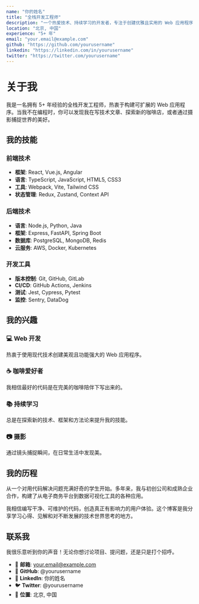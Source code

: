 ```yaml
---
name: "你的姓名"
title: "全栈开发工程师"
description: "一个热爱技术、持续学习的开发者，专注于创建优雅且实用的 Web 应用程序"
location: "北京, 中国"
experience: "5+ 年"
email: "your.email@example.com"
github: "https://github.com/yourusername"
linkedin: "https://linkedin.com/in/yourusername"
twitter: "https://twitter.com/yourusername"
---
```


# 关于我

我是一名拥有 5+ 年经验的全栈开发工程师，热衷于构建可扩展的 Web 应用程序。当我不在编程时，你可以发现我在写技术文章、探索新的咖啡店，或者通过摄影捕捉世界的美好。

## 我的技能

### 前端技术
- **框架**: React, Vue.js, Angular
- **语言**: TypeScript, JavaScript, HTML5, CSS3
- **工具**: Webpack, Vite, Tailwind CSS
- **状态管理**: Redux, Zustand, Context API

### 后端技术
- **语言**: Node.js, Python, Java
- **框架**: Express, FastAPI, Spring Boot
- **数据库**: PostgreSQL, MongoDB, Redis
- **云服务**: AWS, Docker, Kubernetes

### 开发工具
- **版本控制**: Git, GitHub, GitLab
- **CI/CD**: GitHub Actions, Jenkins
- **测试**: Jest, Cypress, Pytest
- **监控**: Sentry, DataDog

## 我的兴趣

### 💻 Web 开发
热衷于使用现代技术创建美观且功能强大的 Web 应用程序。

### ☕ 咖啡爱好者
我相信最好的代码是在完美的咖啡陪伴下写出来的。

### 📚 持续学习
总是在探索新的技术、框架和方法论来提升我的技能。

### 📷 摄影
通过镜头捕捉瞬间，在日常生活中发现美。

## 我的历程

从一个对用代码解决问题充满好奇的学生开始。多年来，我与初创公司和成熟企业合作，构建了从电子商务平台到数据可视化工具的各种应用。

我相信编写干净、可维护的代码，创造真正有影响力的用户体验。这个博客是我分享学习心得、见解和对不断发展的技术世界思考的地方。

## 联系我

我很乐意听到你的声音！无论你想讨论项目、提问题，还是只是打个招呼。

- 📧 **邮箱**: your.email@example.com
- 🐙 **GitHub**: @yourusername
- 💼 **LinkedIn**: 你的姓名
- 🐦 **Twitter**: @yourusername
- 📍 **位置**: 北京, 中国